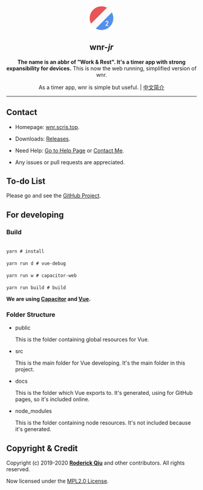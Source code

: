 <p align="center"><img src="https://raw.githubusercontent.com/RoderickQiu/wnr/master/res/icons/wnrIcon.png"
        width="64px" /></p>

<h2 align="center">wnr-<i>jr</i></h2>

<p align="center">
    <b>The name is an abbr of "Work & Rest". It's a timer app with strong expansibility for devices.</b>
    This is now the web running, simplified version of wnr.
</p>

<p align="center">
    As a timer app, wnr is simple but useful. | <a href="https://scris.top/wnr/">中文简介</a>
</p>

---

## Contact

- Homepage: [wnr.scris.top](https://wnr.scris.top/).

- Downloads: [Releases](https://github.com/RoderickQiu/wnr/releases/).

- Need Help: [Go to Help Page](https://wnr.scris.top/help.html) or [Contact Me](https://roderickqiu.scris.top/).

- Any issues or pull requests are appreciated.

## To-do List

Please go and see the [GitHub Project](https://github.com/RoderickQiu/wnr/projects/1).

## For developing

### Build

```shell

yarn # install

yarn run d # vue-debug

yarn run w # capacitor-web

yarn run build # build

```

**We are using [Capacitor](https://capacitor.ionicframework.com/docs/) and [Vue](https://vuejs.org/v2/guide/).**

### Folder Structure

- public

    This is the folder containing global resources for Vue.

- src

    This is the main folder for Vue developing. It's the main folder in this project.

- docs

    This is the folder which Vue exports to. It's generated, using for GitHub pages, so it's included online.

- node_modules

    This is the folder containing node resources. It's not included because it's generated.

## Copyright & Credit

Copyright (c) 2019-2020 **[Roderick Qiu](https://roderickqiu.scris.top)** and other contributors. All rights reserved.

Now licensed under the [MPL2.0 License](https://github.com/RoderickQiu/wnr/blob/master/LICENSE).
